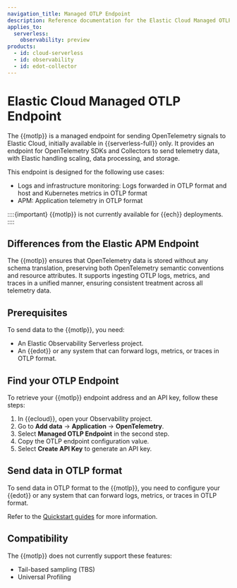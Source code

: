 ```yaml
---
navigation_title: Managed OTLP Endpoint
description: Reference documentation for the Elastic Cloud Managed OTLP Endpoint.
applies_to:
  serverless:
    observability: preview
products:
  - id: cloud-serverless
  - id: observability
  - id: edot-collector
---
```


# Elastic Cloud Managed OTLP Endpoint

The {{motlp}} is a managed endpoint for sending OpenTelemetry signals to Elastic Cloud, initially available in {{serverless-full}} only. It provides an endpoint for OpenTelemetry SDKs and Collectors to send telemetry data, with Elastic handling scaling, data processing, and storage.

This endpoint is designed for the following use cases:

* Logs and infrastructure monitoring: Logs forwarded in OTLP format and host and Kubernetes metrics in OTLP format
* APM: Application telemetry in OTLP format

::::{important}
{{motlp}} is not currently available for {{ech}} deployments.
::::

## Differences from the Elastic APM Endpoint

The {{motlp}} ensures that OpenTelemetry data is stored without any schema translation, preserving both OpenTelemetry semantic conventions and resource attributes. It supports ingesting OTLP logs, metrics, and traces in a unified manner, ensuring consistent treatment across all telemetry data.

## Prerequisites

To send data to the {{motlp}}, you need:

* An Elastic Observability Serverless project.
* An {{edot}} or any system that can forward logs, metrics, or traces in OTLP format.

## Find your OTLP Endpoint

To retrieve your {{motlp}} endpoint address and an API key, follow these steps:

   1. In {{ecloud}}, open your Observability project.
   2. Go to **Add data** → **Application** → **OpenTelemetry**.
   3. Select **Managed OTLP Endpoint** in the second step.
   4. Copy the OTLP endpoint configuration value.
   5. Select **Create API Key** to generate an API key.

## Send data in OTLP format

To send data in OTLP format to the {{motlp}}, you need to configure your {{edot}} or any system that can forward logs, metrics, or traces in OTLP format. 

Refer to the [Quickstart guides](/reference/quickstart/index.md) for more information.

## Compatibility

The {{motlp}} does not currently support these features:

* Tail-based sampling (TBS)
* Universal Profiling
